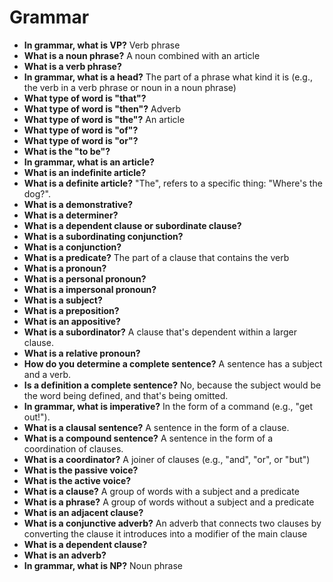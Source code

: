# Grammar

- **In grammar, what is VP?** Verb phrase
- **What is a noun phrase?** A noun combined with an article
- **What is a verb phrase?** 
- **In grammar, what is a head?** The part of a phrase what kind it is (e.g., the verb in a verb phrase or noun in a noun phrase)
- **What type of word is "that"?**
- **What type of word is "then"?** Adverb
- **What type of word is "the"?** An article
- **What type of word is "of"?**
- **What type of word is "or"?**
- **What is the "to be"?**
- **In grammar, what is an article?**
- **What is an indefinite article?**
- **What is a definite article?** "The", refers to a specific thing: "Where's the dog?".
- **What is a demonstrative?**
- **What is a determiner?**
- **What is a dependent clause or subordinate clause?**
- **What is a subordinating conjunction?**
- **What is a conjunction?**
- **What is a predicate?** The part of a clause that contains the verb
- **What is a pronoun?**
- **What is a personal pronoun?**
- **What is a impersonal pronoun?**
- **What is a subject?**
- **What is a preposition?**
- **What is an appositive?**
- **What is a subordinator?** A clause that's dependent within a larger clause.
- **What is a relative pronoun?**
- **How do you determine a complete sentence?** A sentence has a subject and a verb.
- **Is a definition a complete sentence?** No, because the subject would be the word being defined, and that's being omitted.
- **In grammar, what is imperative?** In the form of a command (e.g., "get out!").
- **What is a clausal sentence?** A sentence in the form of a clause.
- **What is a compound sentence?** A sentence in the form of a coordination of clauses.
- **What is a coordinator?** A joiner of clauses (e.g., "and", "or", or "but")
- **What is the passive voice?**
- **What is the active voice?**
- **What is a clause?** A group of words with a subject and a predicate
- **What is a phrase?** A group of words without a subject and a predicate
- **What is an adjacent clause?**
- **What is a conjunctive adverb?** An adverb that connects two clauses by converting the clause it introduces into a modifier of the main clause
- **What is a dependent clause?**
- **What is an adverb?**
- **In grammar, what is NP?** Noun phrase

